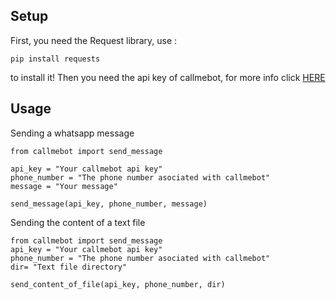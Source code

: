 ## Setup
First, you need the Request library, use :

    pip install requests
    
  
to install it!
Then you need the api key of callmebot, for more info click [HERE](https://www.callmebot.com/blog/free-api-whatsapp-messages/)

## Usage
Sending a whatsapp message

    from callmebot import send_message
    
    api_key = "Your callmebot api key"
    phone_number = "The phone number asociated with callmebot"
    message = "Your message"
	
	send_message(api_key, phone_number, message)

Sending the content of a text file
		
    
    from callmebot import send_message
    api_key = "Your callmebot api key"
    phone_number = "The phone number asociated with callmebot"
    dir= "Text file directory"
	
	send_content_of_file(api_key, phone_number, dir)


